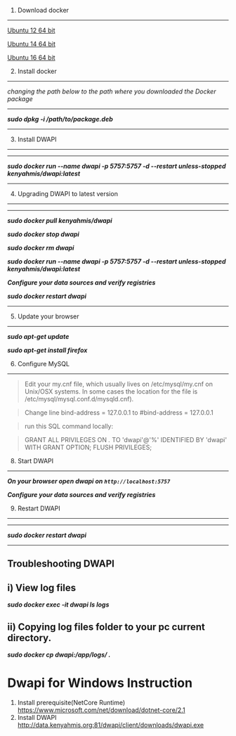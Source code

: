 1) Download docker
--------------
[Ubuntu 12 64 bit](https://apt.dockerproject.org/repo/pool/main/d/docker-engine/docker-engine_17.04.0~ce-0~ubuntu-precise_amd64.deb)

[Ubuntu 14 64 bit](https://download.docker.com/linux/ubuntu/dists/trusty/pool/stable/amd64/docker-ce_17.03.2~ce-0~ubuntu-trusty_amd64.deb)

[Ubuntu 16 64 bit](https://download.docker.com/linux/ubuntu/dists/xenial/pool/stable/amd64/docker-ce_17.03.2~ce-0~ubuntu-xenial_amd64.deb)

2) Install docker
---
*changing the path below to the path where you downloaded the Docker package*
- - -
***sudo dpkg -i /path/to/package.deb***
- - -

3) Install DWAPI
---
- - -
***sudo docker run --name dwapi -p 5757:5757 -d --restart unless-stopped kenyahmis/dwapi:latest***
- - -

4) Upgrading DWAPI to latest version
---
- - -
***sudo docker pull kenyahmis/dwapi***

***sudo docker stop dwapi***

***sudo docker rm dwapi***

***sudo docker run --name dwapi -p 5757:5757 -d --restart unless-stopped kenyahmis/dwapi:latest***

***Configure your data sources and verify registries***

***sudo docker restart dwapi***
- - -

5) Update your browser
---
***sudo apt-get update***

***sudo apt-get install firefox***

6) Configure MySQL
---
>Edit your my.cnf file, which usually lives on /etc/mysql/my.cnf on Unix/OSX systems. In some cases the location for the file is /etc/mysql/mysql.conf.d/mysqld.cnf).

>Change line bind-address = 127.0.0.1 to #bind-address = 127.0.0.1

 >run this SQL command locally:

 >GRANT ALL PRIVILEGES ON *.* TO 'dwapi'@'%' IDENTIFIED BY 'dwapi' WITH GRANT OPTION;
 FLUSH PRIVILEGES;

8) Start DWAPI
---
 ***On your browser open dwapi on `http://localhost:5757`***

 ***Configure your data sources and verify registries***

9) Restart DWAPI
---
- - -
***sudo docker restart dwapi***
- - -
Troubleshooting DWAPI
--------------

i)  View log files   
--
 ***sudo docker exec -it dwapi ls logs***

ii)  Copying log files folder to your pc current directory. 
--
***sudo docker cp dwapi:/app/logs/ .***

# Dwapi for Windows Instruction

1) Install prerequisite(NetCore Runtime)
  https://www.microsoft.com/net/download/dotnet-core/2.1
2) Install DWAPI
  http://data.kenyahmis.org:81/dwapi/client/downloads/dwapi.exe


